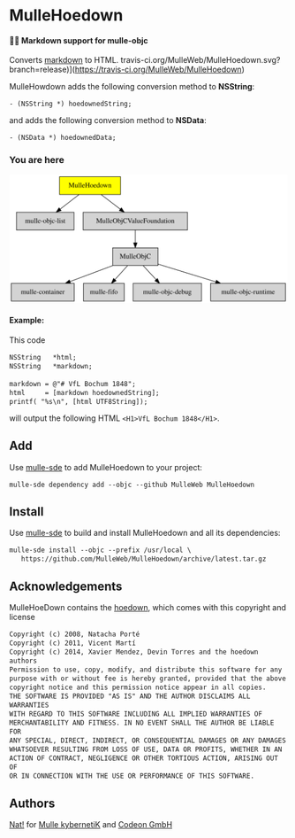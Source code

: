 #  MulleHoedown

#### 💃🏼 Markdown support for mulle-objc


Converts [markdown](https://en.wikipedia.org/wiki/Markdown) to HTML.
travis-ci.org/MulleWeb/MulleHoedown.svg?branch=release)](https://travis-ci.org/MulleWeb/MulleHoedown)

MulleHowdown adds the following conversion method to **NSString**:

```
- (NSString *) hoedownedString;
```

and adds the following conversion method to **NSData**:

```
- (NSData *) hoedownedData;
```


### You are here

![Overview](overview.dot.svg)


#### Example:

This code

```
NSString   *html;
NSString   *markdown;

markdown = @"# VfL Bochum 1848";
html     = [markdown hoedownedString];
printf( "%s\n", [html UTF8String]);
```

will output the following HTML `<H1>VfL Bochum 1848</H1>`.


## Add

Use [mulle-sde](//github.com/mulle-sde) to add MulleHoedown to your project:

```
mulle-sde dependency add --objc --github MulleWeb MulleHoedown
```

## Install

Use [mulle-sde](//github.com/mulle-sde) to build and install MulleHoedown
and all its dependencies:

```
mulle-sde install --objc --prefix /usr/local \
   https://github.com/MulleWeb/MulleHoedown/archive/latest.tar.gz
```

## Acknowledgements

MulleHoeDown contains  the [hoedown](https://github.com/hoedown/hoedown), which
comes with this copyright and license

```
Copyright (c) 2008, Natacha Porté
Copyright (c) 2011, Vicent Martí
Copyright (c) 2014, Xavier Mendez, Devin Torres and the hoedown authors
Permission to use, copy, modify, and distribute this software for any
purpose with or without fee is hereby granted, provided that the above
copyright notice and this permission notice appear in all copies.
THE SOFTWARE IS PROVIDED "AS IS" AND THE AUTHOR DISCLAIMS ALL WARRANTIES
WITH REGARD TO THIS SOFTWARE INCLUDING ALL IMPLIED WARRANTIES OF
MERCHANTABILITY AND FITNESS. IN NO EVENT SHALL THE AUTHOR BE LIABLE FOR
ANY SPECIAL, DIRECT, INDIRECT, OR CONSEQUENTIAL DAMAGES OR ANY DAMAGES
WHATSOEVER RESULTING FROM LOSS OF USE, DATA OR PROFITS, WHETHER IN AN
ACTION OF CONTRACT, NEGLIGENCE OR OTHER TORTIOUS ACTION, ARISING OUT OF
OR IN CONNECTION WITH THE USE OR PERFORMANCE OF THIS SOFTWARE.
```

## Authors

[Nat!](//www.mulle-kybernetik.com/weblog) for
[Mulle kybernetiK](//www.mulle-kybernetik.com) and
[Codeon GmbH](//www.codeon.de)
